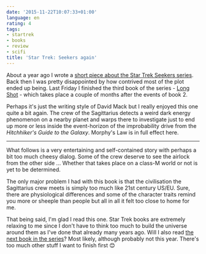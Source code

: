 ```yaml
---
date: '2015-11-22T10:07:33+01:00'
language: en
rating: 4
tags:
- startrek
- books
- review
- scifi
title: 'Star Trek: Seekers again'
---
```



About a year ago I wrote a
[short piece about the Star Trek Seekers series][a]. Back then I was pretty
disappointed by how contrived most of the plot ended up being. Last Friday I
finished the third book of the series - [Long Shot][b] - which takes place a
couple of months after the events of book 2.

Perhaps it's just the writing style of David Mack but I really enjoyed this one
quite a bit again. The crew of the Sagittarius detects a weird dark energy
phenomenon on a nearby planet and warps there to investigate just to end up more
or less inside the event-horizon of the improbability drive from the *Hitchhiker's Guide to the
Galaxy*. Morphy's Law is in full effect here.

-----------------

What follows is a very entertaining and self-contained story with perhaps a bit
too much cheesy dialog. Some of the crew deserve to see the airlock from the
other side ... Whether that takes place on a class-M world or not is yet to be
determined.

The only major problem I had with this book is that the civilisation the
Sagittarius crew meets is simply too much like 21st century US/EU. Sure, there
are physiological differences and some of the character traits remind you more
or sheeple than people but all in all it felt too close to home for me.

That being said, I'm glad I read this one. Star Trek books are extremely
relaxing to me since I don't have to think too much to build the universe around
them as I've done that already many years ago. Will I also read
[the next book in the series][n]?  Most likely, although probably not this
year. There's too much other stuff I want to finish first 😊

[a]: https://zerokspot.com/weblog/2014/11/08/startrek-seekers/
[b]: https://www.goodreads.com/book/show/23492694-long-shot
[n]: https://www.goodreads.com/book/show/25111024-seekers

